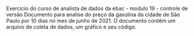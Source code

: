Exercicio do curso de analista de dados da ebac - modulo 19 - controle de versão
Documento para analise do preço da gasolina da cidade de São Paulo por 10 dias no mes de junho de 2021. 
O documento contém um arquivo de coleta de dados, um gráfico e seu código. 
